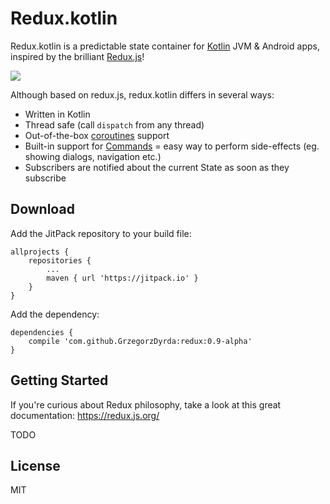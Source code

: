 # Redux.kotlin

Redux.kotlin is a predictable state container for [Kotlin](https://kotlinlang.org/) JVM & Android apps, inspired by the brilliant [Redux.js](https://redux.js.org/)!

[![](https://jitpack.io/v/grzegorzdyrda/redux.svg)](https://jitpack.io/#grzegorzdyrda/redux)

Although based on redux.js, redux.kotlin differs in several ways:
- Written in Kotlin
- Thread safe (call `dispatch` from any thread)
- Out-of-the-box [coroutines](https://kotlinlang.org/docs/reference/coroutines.html) support
- Built-in support for [Commands](https://www.elm-tutorial.org/en/03-subs-cmds/02-commands.html) =
easy way to perform side-effects (eg. showing dialogs, navigation etc.)
- Subscribers are notified about the current State as soon as they subscribe

## Download

Add the JitPack repository to your build file:

```
allprojects {
    repositories {
        ...
        maven { url 'https://jitpack.io' }
    }
}
```

Add the dependency:

```
dependencies {
    compile 'com.github.GrzegorzDyrda:redux:0.9-alpha'
}
```

## Getting Started

If you're curious about Redux philosophy, take a look at this great documentation: https://redux.js.org/

TODO

## License

MIT
